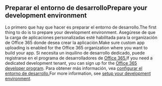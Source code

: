 ## <a name="prepare-your-development-environment"></a><span data-ttu-id="0206e-101">Preparar el entorno de desarrollo</span><span class="sxs-lookup"><span data-stu-id="0206e-101">Prepare your development environment</span></span>

<span data-ttu-id="0206e-102">Lo primero que hay que hacer es preparar el entorno de desarrollo.</span><span class="sxs-lookup"><span data-stu-id="0206e-102">The first thing to do is to prepare your development environment.</span></span> <span data-ttu-id="0206e-103">Asegúrese de que la carga de aplicaciones personalizadas esté habilitada para la organización de Office 365 donde desea crear la aplicación.</span><span class="sxs-lookup"><span data-stu-id="0206e-103">Make sure custom app uploading is enabled for the Office 365 organization where you want to build your app.</span></span> <span data-ttu-id="0206e-104">Si necesita un inquilino de desarrollo dedicado, puede registrarse en el programa de desarrolladores de [Office 365.](https://developer.microsoft.com/office/dev-program)</span><span class="sxs-lookup"><span data-stu-id="0206e-104">If you need a dedicated development tenant, you can sign up for the [Office 365 developer program](https://developer.microsoft.com/office/dev-program).</span></span> <span data-ttu-id="0206e-105">Para obtener más información, vea [configurar el entorno de desarrollo.](~/concepts/build-and-test/prepare-your-o365-tenant.md)</span><span class="sxs-lookup"><span data-stu-id="0206e-105">For more information, see [setup your development environment](~/concepts/build-and-test/prepare-your-o365-tenant.md).</span></span>